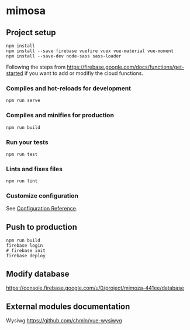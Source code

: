 # mimosa

## Project setup
```
npm install
npm install --save firebase vuefire vuex vue-material vue-moment
npm install --save-dev node-sass sass-loader
```

Following the steps from https://firebase.google.com/docs/functions/get-started if you want to add or modifiy the cloud functions.

### Compiles and hot-reloads for development
```
npm run serve
```

### Compiles and minifies for production
```
npm run build
```

### Run your tests
```
npm run test
```

### Lints and fixes files
```
npm run lint
```

### Customize configuration
See [Configuration Reference](https://cli.vuejs.org/config/).

## Push to production

```
npm run build
firebase login
# firebase init
firebase deploy
```

## Modify database

https://console.firebase.google.com/u/0/project/mimoza-441ee/database

## External modules documentation

Wysiwg https://github.com/chmln/vue-wysiwyg
